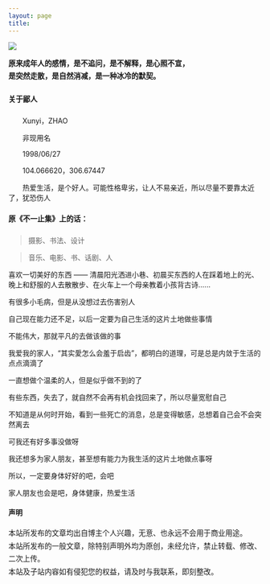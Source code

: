```yaml
---
layout: page
title: 
---
```


<div style="font-size: 0.9rem; font-weight:300; line-height: 1.6rem;">

<img src="https://s2.ax1x.com/2019/12/15/Qf4SDf.md.png#vwid=680&vhei=383">

<p class="message" style="font-size: 0.9rem; font-weight: 700">
原来成年人的感情，是不追问，是不解释，是心照不宣，<br>
是突然走散，是自然消减，是一种冰冷的默契。
</p>


</div>

<div style="font-size: 0.9rem; font-weight:300; line-height: 1.6rem;">
<h4 class="subtitle">
关于鄙人
</h4>
</div>

&emsp;&emsp;Xunyi，ZHAO

&emsp;&emsp;非现用名

&emsp;&emsp;1998/​06/27

&emsp;&emsp;104.066620，306.67447

&emsp;&emsp;热爱生活，是个好人。可能性格卑劣，让人不易亲近，所以尽量不要靠太近了，犹恐伤人

<div style="font-size: 0.9rem; font-weight:300; line-height: 1.6rem;">
<h4 class="subtitle">
原《不一止集》上的话：
</h4>
</div>

>摄影、书法、设计

>音乐、电影、书、话剧、人

喜欢一切美好的东西 —— 清晨阳光洒进小巷、初晨买东西的人在踩着地上的光、晚上和舒服的人去散散步、在火车上一个母亲教着小孩背古诗......

有很多小毛病，但是从没想过去伤害别人

自己现在能力还不足，以后一定要为自己生活的这片土地做些事情

不能伟大，那就平凡的去做该做的事

我爱我的家人，“其实愛怎么会羞于启齿”，都明白的道理，可是总是内敛于生活的点点滴滴了

一直想做个温柔的人，但是似乎做不到的了

有些东西，失去了，就自然不会再有机会找回来了，所以尽量宽慰自己

不知道是从何时开始，看到一些死亡的消息，总是变得敏感，总想着自己会不会突然离去

可我还有好多事没做呀

我还想多为家人朋友，甚至想有能力为我生活的这片土地做点事呀

所以，一定要身体好好的吧，会吧

家人朋友也会是吧，身体健康，热爱生活

#### **声明**

<div style="font-size: 0.9rem; font-weight:300; line-height: 1.6rem;">
本站所发布的文章均出自博主个人兴趣，无意、也永远不会用于商业用途。<br>
本站所发布的一般文章，除特别声明外均为原创，未经允许，禁止转载、修改、二次上传。<br>
本站及子站内容如有侵犯您的权益，请及时与我联系，即刻整改。
</div>
